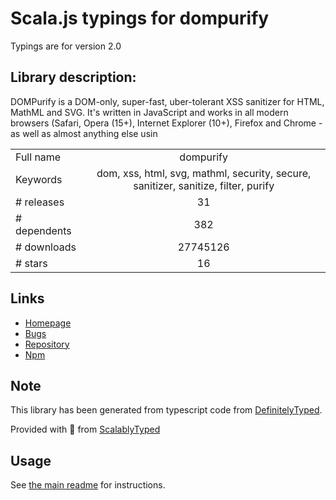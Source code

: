 
# Scala.js typings for dompurify

Typings are for version 2.0

## Library description:
DOMPurify is a DOM-only, super-fast, uber-tolerant XSS sanitizer for HTML, MathML and SVG. It's written in JavaScript and works in all modern browsers (Safari, Opera (15+), Internet Explorer (10+), Firefox and Chrome - as well as almost anything else usin

|                    |                 |
| ------------------ | :-------------: |
| Full name          | dompurify |
| Keywords           | dom, xss, html, svg, mathml, security, secure, sanitizer, sanitize, filter, purify |
| # releases         | 31 |
| # dependents       | 382 |
| # downloads        | 27745126 |
| # stars            | 16 |

## Links
- [Homepage](https://github.com/cure53/DOMPurify)
- [Bugs](https://github.com/cure53/DOMPurify/issues)
- [Repository](https://github.com/cure53/DOMPurify)
- [Npm](https://www.npmjs.com/package/dompurify)
    


## Note
This library has been generated from typescript code from [DefinitelyTyped](https://definitelytyped.org).

Provided with :purple_heart: from [ScalablyTyped](https://github.com/oyvindberg/ScalablyTyped)

## Usage
See [the main readme](../../readme.md) for instructions.



